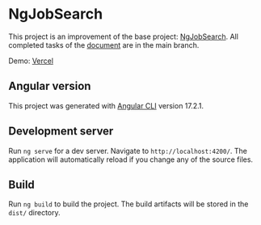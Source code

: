 # NgJobSearch

This project is an improvement of the base project: [NgJobSearch](https://github.com/alcfeoh/ng-job-search).
All completed tasks of the [document](https://bit.ly/at-cert-job-search) are in the main branch. 

Demo: [Vercel](https://ngjobsearch-jjnavarro.vercel.app/)

## Angular version
This project was generated with [Angular CLI](https://github.com/angular/angular-cli) version 17.2.1.

## Development server

Run `ng serve` for a dev server. Navigate to `http://localhost:4200/`. The application will automatically reload if you change any of the source files.

## Build

Run `ng build` to build the project. The build artifacts will be stored in the `dist/` directory.
